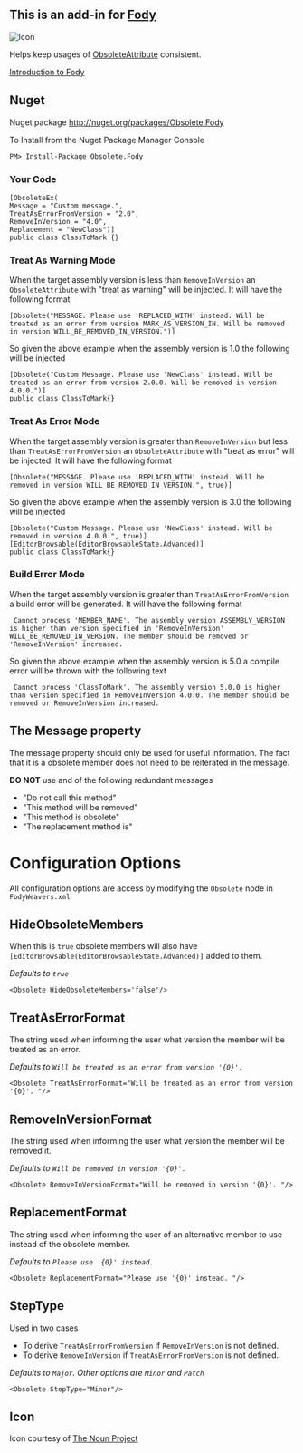 ## This is an add-in for [Fody](https://github.com/Fody/Fody/) 

![Icon](https://raw.github.com/Fody/Obsolete/master/Icons/package_icon.png)

Helps keep usages of [ObsoleteAttribute](http://msdn.microsoft.com/en-us/library/fwz0y5c2) consistent.

[Introduction to Fody](http://github.com/Fody/Fody/wiki/SampleUsage)

## Nuget

Nuget package http://nuget.org/packages/Obsolete.Fody 

To Install from the Nuget Package Manager Console 
    
    PM> Install-Package Obsolete.Fody

### Your Code

    [ObsoleteEx(
    Message = "Custom message.", 
    TreatAsErrorFromVersion = "2.0", 
    RemoveInVersion = "4.0", 
    Replacement = "NewClass")]
    public class ClassToMark {}

### Treat As Warning Mode

When the target assembly version is less than `RemoveInVersion` an `ObsoleteAttribute` with "treat as warning" will be injected. It will have the following format

    [Obsolete("MESSAGE. Please use 'REPLACED_WITH' instead. Will be treated as an error from version MARK_AS_VERSION_IN. Will be removed in version WILL_BE_REMOVED_IN_VERSION.")]

So given the above example when the assembly version is 1.0 the following will be injected

    [Obsolete("Custom Message. Please use 'NewClass' instead. Will be treated as an error from version 2.0.0. Will be removed in version 4.0.0.")]
    public class ClassToMark{}

### Treat As Error Mode

When the target assembly version is greater than `RemoveInVersion` but less than `TreatAsErrorFromVersion` an `ObsoleteAttribute` with "treat as error" will be injected. It will have the following format

    [Obsolete("MESSAGE. Please use 'REPLACED_WITH' instead. Will be removed in version WILL_BE_REMOVED_IN_VERSION.", true)]

So given the above example when the assembly version is 3.0 the following will be injected

    [Obsolete("Custom Message. Please use 'NewClass' instead. Will be removed in version 4.0.0.", true)]
    [EditorBrowsable(EditorBrowsableState.Advanced)]
    public class ClassToMark{}

### Build Error Mode

When the target assembly version is greater  than `TreatAsErrorFromVersion` a build error will be generated. It will have the following format

     Cannot process 'MEMBER_NAME'. The assembly version ASSEMBLY_VERSION is higher than version specified in 'RemoveInVersion' WILL_BE_REMOVED_IN_VERSION. The member should be removed or 'RemoveInVersion' increased.
    
So given the above example when the assembly version is 5.0 a compile error will be thrown with the following text

     Cannot process 'ClassToMark'. The assembly version 5.0.0 is higher than version specified in RemoveInVersion 4.0.0. The member should be removed or RemoveInVersion increased.

## The Message property 

The message property should only be used for useful information. The fact that it is a obsolete member does not need to be reiterated in the message.

**DO NOT**  use and of the following redundant messages

 * "Do not call this method"
 * "This method will be removed"
 * "This method is obsolete"
 * "The replacement method is"

# Configuration Options

All configuration options are access by modifying the `Obsolete` node in `FodyWeavers.xml`

## HideObsoleteMembers

When this is `true` obsolete members will also have `[EditorBrowsable(EditorBrowsableState.Advanced)]` added to them.

*Defaults to `true`*

    <Obsolete HideObsoleteMembers='false'/>

## TreatAsErrorFormat

The string used when informing the user what version the member will be treated as an error.

*Defaults to  `Will be treated as an error from version '{0}'. `*

    <Obsolete TreatAsErrorFormat="Will be treated as an error from version '{0}'. "/>

## RemoveInVersionFormat

The string used when informing the user what version the member will be removed it.

*Defaults to  `Will be removed in version '{0}'. `*

    <Obsolete RemoveInVersionFormat="Will be removed in version '{0}'. "/>

## ReplacementFormat

The string used when informing the user of an alternative member to use instead of the obsolete member.

*Defaults to `Please use '{0}' instead. `*

    <Obsolete ReplacementFormat="Please use '{0}' instead. "/>

## StepType

Used in two cases

 * To derive `TreatAsErrorFromVersion` if `RemoveInVersion` is not defined.
 * To derive `RemoveInVersion` if `TreatAsErrorFromVersion` is not defined.   

*Defaults to  `Major`. Other options are `Minor` and `Patch`*

    <Obsolete StepType="Minor"/>

## Icon

Icon courtesy of [The Noun Project](http://thenounproject.com)


